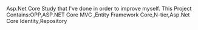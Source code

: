 Asp.Net Core Study that I've done in order to improve myself.
This Project Contains:OPP,ASP.NET Core MVC ,Entity Framework Core,N-tier,Asp.Net Core Identity,Repository
